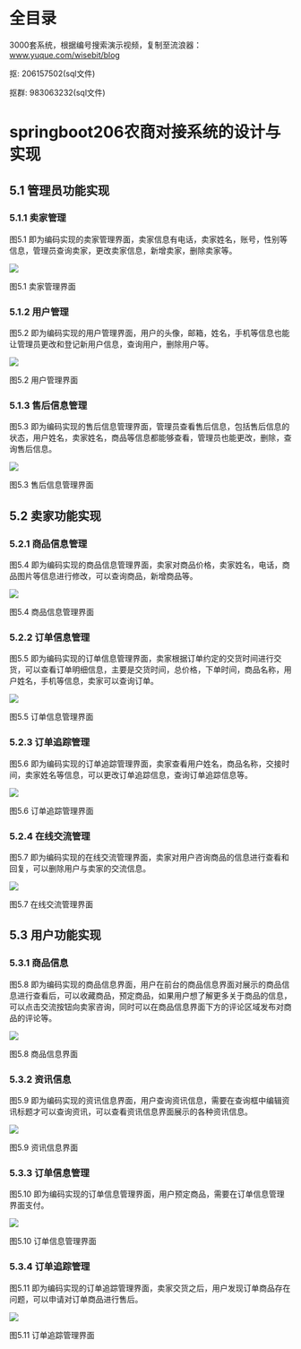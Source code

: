 # 全目录

3000套系统，根据编号搜索演示视频，复制至流浪器：www.yuque.com/wisebit/blog


<p>抠: 206157502(sql文件)</p>
<p>抠群: 983063232(sql文件)</p>


# springboot206农商对接系统的设计与实现

## 5.1 管理员功能实现
### 5.1.1 卖家管理
图5.1 即为编码实现的卖家管理界面，卖家信息有电话，卖家姓名，账号，性别等信息，管理员查询卖家，更改卖家信息，新增卖家，删除卖家等。

![](/md/blog.017.png)

图5.1 卖家管理界面
### 5.1.2 用户管理
图5.2 即为编码实现的用户管理界面，用户的头像，邮箱，姓名，手机等信息也能让管理员更改和登记新用户信息，查询用户，删除用户等。

![](/md/blog.018.png)

图5.2 用户管理界面
### 5.1.3 售后信息管理
图5.3 即为编码实现的售后信息管理界面，管理员查看售后信息，包括售后信息的状态，用户姓名，卖家姓名，商品等信息都能够查看，管理员也能更改，删除，查询售后信息。

![](/md/blog.019.png)

图5.3 售后信息管理界面
## 5.2 卖家功能实现
### 5.2.1 商品信息管理
图5.4 即为编码实现的商品信息管理界面，卖家对商品价格，卖家姓名，电话，商品图片等信息进行修改，可以查询商品，新增商品等。

![](/md/blog.020.png)

图5.4 商品信息管理界面
### 5.2.2 订单信息管理
图5.5 即为编码实现的订单信息管理界面，卖家根据订单约定的交货时间进行交货，可以查看订单明细信息，主要是交货时间，总价格，下单时间，商品名称，用户姓名，手机等信息，卖家可以查询订单。

![](/md/blog.021.png)

图5.5 订单信息管理界面
### 5.2.3 订单追踪管理
图5.6 即为编码实现的订单追踪管理界面，卖家查看用户姓名，商品名称，交接时间，卖家姓名等信息，可以更改订单追踪信息，查询订单追踪信息等。

![](/md/blog.022.png)

图5.6 订单追踪管理界面
### 5.2.4 在线交流管理
图5.7 即为编码实现的在线交流管理界面，卖家对用户咨询商品的信息进行查看和回复，可以删除用户与卖家的交流信息。

![](/md/blog.023.png)

图5.7 在线交流管理界面
## 5.3 用户功能实现
### 5.3.1 商品信息
图5.8 即为编码实现的商品信息界面，用户在前台的商品信息界面对展示的商品信息进行查看后，可以收藏商品，预定商品，如果用户想了解更多关于商品的信息，可以点击交流按钮向卖家咨询，同时可以在商品信息界面下方的评论区域发布对商品的评论等。

![](/md/blog.024.png)

图5.8 商品信息界面
### 5.3.2 资讯信息
图5.9 即为编码实现的资讯信息界面，用户查询资讯信息，需要在查询框中编辑资讯标题才可以查询资讯，可以查看资讯信息界面展示的各种资讯信息。

![](/md/blog.025.png)

图5.9 资讯信息界面
### 5.3.3 订单信息管理
图5.10 即为编码实现的订单信息管理界面，用户预定商品，需要在订单信息管理界面支付。

![](/md/blog.026.png)

图5.10 订单信息管理界面
### 5.3.4 订单追踪管理
图5.11 即为编码实现的订单追踪管理界面，卖家交货之后，用户发现订单商品存在问题，可以申请对订单商品进行售后。

![](/md/blog.027.png)

图5.11 订单追踪管理界面







